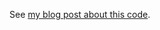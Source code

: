 See [my blog post about this code](http://nickmcavoy.com/blog/posts/2013/11/06/fun-with-haskell-and-loan-repayment/).
